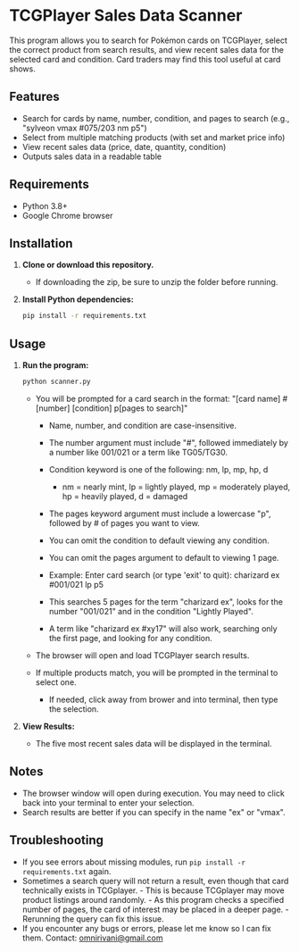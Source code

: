 # TCGPlayer Sales Data Scanner

This program allows you to search for Pokémon cards on TCGPlayer, select the correct product from search results, and view recent sales data for the selected card and condition. Card traders may find this tool useful at card shows.

## Features

- Search for cards by name, number, condition, and pages to search (e.g., "sylveon vmax #075/203 nm p5")
- Select from multiple matching products (with set and market price info)
- View recent sales data (price, date, quantity, condition)
- Outputs sales data in a readable table

## Requirements

- Python 3.8+
- Google Chrome browser

## Installation

1. **Clone or download this repository.**
   - If downloading the zip, be sure to unzip the folder before running.

2. **Install Python dependencies:**
   ```bash
   pip install -r requirements.txt
   ```

## Usage

1. **Run the program:**
   ```bash
   python scanner.py
   ```
   - You will be prompted for a card search in the format: "[card name] #[number] [condition] p[pages to search]"
        - Name, number, and condition are case-insensitive.
        - The number argument must include "#", followed immediately by a number like 001/021 or a term like TG05/TG30.
        - Condition keyword is one of the following: nm, lp, mp, hp, d
            - nm = nearly mint, lp = lightly played, mp = moderately played, hp = heavily played, d = damaged
        - The pages keyword argument must include a lowercase "p", followed by # of pages you want to view.
        - You can omit the condition to default viewing any condition.
        - You can omit the pages argument to default to viewing 1 page.

        - Example: Enter card search (or type 'exit' to quit): charizard ex #001/021 lp p5
        - This searches 5 pages for the term "charizard ex", looks for the number "001/021" and in the condition "Lightly Played".
        - A term like "charizard ex #xy17" will also work, searching only the first page, and looking for any condition.

   - The browser will open and load TCGPlayer search results.
   - If multiple products match, you will be prompted in the terminal to select one. 
        - If needed, click away from brower and into terminal, then type the selection.

2. **View Results:**
   - The five most recent sales data will be displayed in the terminal.

## Notes

- The browser window will open during execution. You may need to click back into your terminal to enter your selection.
- Search results are better if you can specify in the name "ex" or "vmax".

## Troubleshooting

- If you see errors about missing modules, run `pip install -r requirements.txt` again.
- Sometimes a search query will not return a result, even though that card technically exists in TCGplayer. 
      - This is because TCGplayer may move product listings around randomly.
      - As this program checks a specified number of pages, the card of interest may be placed in a deeper page.
      - Rerunning the query can fix this issue.
- If you encounter any bugs or errors, please let me know so I can fix them. Contact: omnirivani@gmail.com

